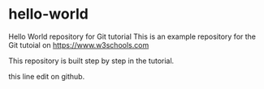 # hello-world
Hello World repository for Git tutorial
This is an example repository for the Git tutoial on https://www.w3schools.com

This repository is built step by step in the tutorial.

this line edit on github.
